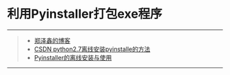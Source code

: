 # 利用Pyinstaller打包exe程序

------
> - [郑泽鑫的博客][1]
> - [CSDN python2.7离线安装pyinstalle的方法][2]
> - [Pyinstaller的离线安装与使用][3]
------
[1]:https://zhengzexin.com/2016/11/08/pyinstaller-da-bao-python-jiao-ben-de-yi-xie-xin-de:
[2]:https://blog.csdn.net/weixin_41003801/article/details/79702147
[3]:https://www.jianshu.com/p/5b3183276f37
